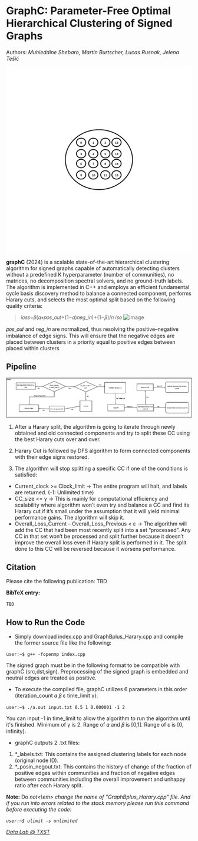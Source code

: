 # GraphC: Parameter-Free Optimal Hierarchical Clustering of Signed Graphs

Authors: <em> Muhieddine Shebaro, Martin Burtscher, Lucas Rusnak, Jelena Tešić </em>

![Highland Tribes Execution!](/images/animate.gif "Highland Tribes Clustering")

**graphC** (2024) is a scalable state-of-the-art hierarchical clustering algorithm for signed graphs capable of automatically detecting clusters without a predefined K hyperparameter (number of communities), no matrices, no decomposition spectral solvers, and no ground-truth labels. The algorithm is implemented in C++ and employs an efficient fundamental cycle basis discovery method to balance a connected component, performs Harary cuts, and selects the most optimal split based on the following quality criteria:

>𝑙𝑜𝑠𝑠=𝛽(𝛼∗𝑝𝑜𝑠_𝑜𝑢𝑡+(1−𝛼)𝑛𝑒𝑔_𝑖𝑛)+(1−𝛽)/𝑛 𝑖𝑠𝑜
![image](https://github.com/DataLab12/graphC/assets/95373719/0c5e23a1-92cb-47f5-bc39-7070016b7d8e)


𝑝𝑜𝑠_𝑜𝑢𝑡 and 𝑛𝑒𝑔_𝑖𝑛  are normalized, thus resolving the positive–negative imbalance of edge signs. This will ensure that the negative edges are placed between clusters in a priority equal to positive edges between placed within clusters

## Pipeline
![GraphC:Pipeline!](/images/pipeline1.png "GraphC: Pipeline")

1. After a Harary split, the algorithm is going to iterate through newly obtained and old connected components and try to split these CC using the best Harary cuts over and over. 
2. Harary Cut is followed by DFS algorithm to form connected components with their edge signs restored.

3. The algorithm will stop splitting a specific CC if one of the conditions is satisfied:
* Current_clock >= Clock_limit → The entire program will halt, and labels are returned. (-1: Unlimited time)
* CC_size <= γ   → This is mainly for computational efficiency and scalability where algorithm won’t even try and balance a CC and find its Harary cut if it’s small under the assumption that it will yield minimal performance gains. The algorithm will skip it.
* Overall_Loss_Current – Overall_Loss_Previous < ε  → The algorithm will add the CC that had been most recently split into a set “processed”. Any CC in that set won’t be processed and split further because it doesn’t improve the overall loss even if Harary split is performed in it. The split done to this CC will be reversed because it worsens performance.


## Citation
Please cite the following publication: TBD

**BibTeX entry:**
```
TBD
```

## How to Run the Code 

* Simply download index.cpp and GraphBplus_Harary.cpp and compile the former source file like the following:

```
user:~$ g++ -fopenmp index.cpp
```
The signed graph must be in the following format to be compatible with graphC (src,dst,sign).
Preprocessing of the signed graph is embedded and neutral edges are treated as positive.

* To execute the compiled file, graphC utilizes 6 parameters in this order (iteration_count 𝛼 𝛽 ε time_limit γ):
```
user:~$ ./a.out input.txt 0.5 1 0.000001 -1 2
```
You can input -1 in time_limit to allow the algorithm to run the algorithm until it's finished. Minimum of γ is 2. Range of 𝛼 and 𝛽 is [0,1]. Range of ε is [0, infinity].
 
* graphC outputs 2 .txt files:

1. *_labels.txt: This contains the assigned clustering labels for each node (original node ID).
2. *_posin_negout.txt: This contains the history of change of the fraction of positive edges within communities and fraction of negative edges between communities including the overall improvement and unhappy ratio after each Harary split.

**Note:** Do <em> not<\em> change the name of "GraphBplus_Harary.cpp" file. And if you run into errors related to the stack memory please run this command before executing the code:
```
user:~$ ulimit -s unlimited
```

[Data Lab @ TXST](DataLab12.github.io)


